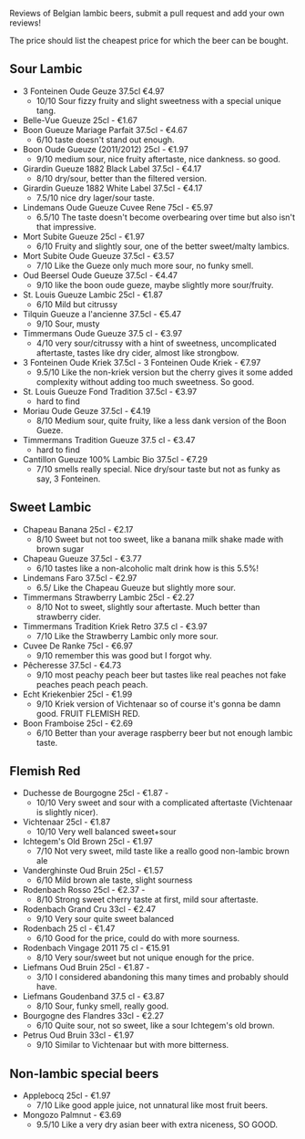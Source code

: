 Reviews of Belgian lambic beers, submit a pull request and add your own reviews!

The price should list the cheapest price for which the beer can be bought.

## Sour Lambic
* 3 Fonteinen Oude Geuze 37.5cl €4.97
  - 10/10 Sour fizzy fruity and slight sweetness with a special unique tang.
* Belle-Vue Gueuze 25cl - €1.67
* Boon Gueuze Mariage Parfait 37.5cl - €4.67
  - 6/10 taste doesn't stand out enough.
* Boon Oude Gueuze (2011/2012) 25cl - €1.97
  - 9/10 medium sour, nice fruity aftertaste, nice dankness. so good.
* Girardin Gueuze 1882 Black Label 37.5cl - €4.17
  - 8/10 dry/sour, better than the filtered version.
* Girardin Gueuze 1882 White Label 37.5cl - €4.17
  - 7.5/10 nice dry lager/sour taste.
* Lindemans Oude Gueuze Cuvee Rene 75cl - €5.97
  - 6.5/10 The taste doesn't become overbearing over time but also isn't that impressive.
* Mort Subite Gueuze 25cl - €1.97
  - 6/10 Fruity and slightly sour, one of the better sweet/malty lambics.
* Mort Subite Oude Gueuze 37.5cl - €3.57
  - 7/10 Like the Gueze only much more sour, no funky smell.
* Oud Beersel Oude Gueuze 37.5cl - €4.47
  - 9/10 like the boon oude gueze, maybe slightly more sour/fruity.
* St. Louis Gueuze Lambic 25cl - €1.87
  - 6/10 Mild but citrussy
* Tilquin Gueuze a l'ancienne 37.5cl - €5.47
  - 9/10 Sour, musty
* Timmermans Oude Gueuze 37.5 cl - €3.97
  - 4/10 very sour/citrussy with a hint of sweetness, uncomplicated aftertaste, tastes like dry cider, almost like strongbow.
* 3 Fonteinen Oude Kriek 37.5cl - 3 Fonteinen Oude Kriek - €7.97
  - 9.5/10 Like the non-kriek version but the cherry gives it some added complexity without adding too much sweetness. So good.
* St. Louis Gueuze Fond Tradition 37.5cl - €3.97
  - hard to find
* Moriau Oude Geuze 37.5cl - €4.19
  - 8/10 Medium sour, quite fruity, like a less dank version of the Boon Gueze.
* Timmermans Tradition Gueuze 37.5 cl - €3.47
  - hard to find
* Cantillon Gueuze 100% Lambic Bio 37.5cl - €7.29
  - 7/10 smells really special. Nice dry/sour taste but not as funky as say, 3 Fonteinen.

## Sweet Lambic
* Chapeau Banana 25cl - €2.17
  - 8/10 Sweet but not too sweet, like a banana milk shake made with brown sugar
* Chapeau Gueuze 37.5cl - €3.77
  - 6/10 tastes like a non-alcoholic malt drink how is this 5.5%!
* Lindemans Faro 37.5cl - €2.97
  - 6.5/ Like the Chapeau Gueuze but slightly more sour.
* Timmermans Strawberry Lambic 25cl - €2.27
  - 8/10 Not to sweet, slightly sour aftertaste. Much better than strawberry cider.
* Timmermans Tradition Kriek Retro 37.5 cl - €3.97
  - 7/10 Like the Strawberry Lambic only more sour.
* Cuvee De Ranke 75cl - €6.97
  - 9/10 remember this was good but I forgot why.
* Pêcheresse 37.5cl - €4.73
  - 9/10 most peachy peach beer but tastes like real peaches not fake peaches peach peach peach.
* Echt Kriekenbier 25cl - €1.99
  - 9/10 Kriek version of Vichtenaar so of course it's gonna be damn good. FRUIT FLEMISH RED.
* Boon Framboise 25cl - €2.69
  - 6/10 Better than your average raspberry beer but not enough lambic taste.


## Flemish Red
* Duchesse de Bourgogne 25cl - €1.87 -
  - 10/10 Very sweet and sour with a complicated aftertaste (Vichtenaar is slightly nicer).
* Vichtenaar 25cl - €1.87
  - 10/10 Very well balanced sweet+sour
* Ichtegem's Old Brown 25cl - €1.97
  - 7/10 Not very sweet, mild taste like a reallo good non-lambic brown ale
* Vanderghinste Oud Bruin 25cl - €1.57
  - 6/10 Mild brown ale taste, slight sourness
* Rodenbach Rosso 25cl - €2.37 -
  - 8/10 Strong sweet cherry taste at first, mild sour aftertaste.
* Rodenbach Grand Cru 33cl - €2.47
  - 9/10 Very sour quite sweet balanced
* Rodenbach 25 cl - €1.47
  - 6/10 Good for the price, could do with more sourness.
* Rodenbach Vingage 2011 75 cl - €15.91
  - 8/10 Very sour/sweet but not unique enough for the price.
* Liefmans Oud Bruin 25cl - €1.87 -
  - 3/10 I considered abandoning this many times and probably should have.
* Liefmans Goudenband 37.5 cl - €3.87
  - 8/10 Sour, funky smell, really good.
* Bourgogne des Flandres 33cl - €2.27
  - 6/10 Quite sour, not so sweet, like a sour Ichtegem's old brown.
* Petrus Oud Bruin 33cl - €1.97
  - 9/10 Similar to Vichtenaar but with more bitterness.

## Non-lambic special beers
* Applebocq 25cl - €1.97
  - 7/10 Like good apple juice, not unnatural like most fruit beers.
* Mongozo Palmnut - €3.69
  - 9.5/10 Like a very dry asian beer with extra niceness, SO GOOD.
